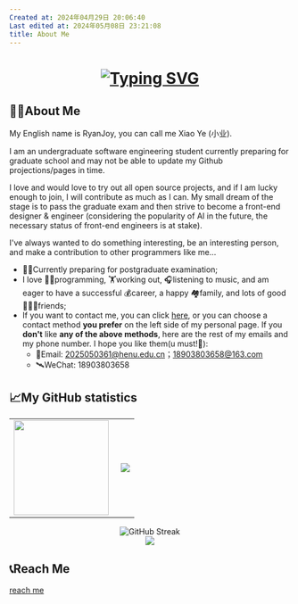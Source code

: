 ```yaml
---
Created at: 2024年04月29日 20:06:40
Last edited at: 2024年05月08日 23:21:08
title: About Me
---
```


<div id="header" align="center">
  <h1>
    <a href="https://get1024.github.io/RyanJoy-s_Web/"><img src="https://readme-typing-svg.herokuapp.com?font=Fira+Code&weight=600&size=40&pause=1000&color=000000&center=true&vCenter=true&random=false&width=900&height=70&lines=Hi+there%2C+I'm+RyanJoy!%F0%9F%91%8B" alt="Typing SVG" /></a>
    <!-- <img src="https://media.giphy.com/media/hvRJCLFzcasrR4ia7z/giphy.gif" width="30px"/> -->
  </h1>
</div>

## 🙋‍♂️About Me

<p>
My English name is RyanJoy, you can call me Xiao Ye (小业).

I am an undergraduate software engineering student currently preparing for graduate school and may not be able to update my Github projections/pages in time. 

I love and would love to try out all open source projects, and if I am lucky enough to join, I will contribute as much as I can. My small dream of the stage is to pass the graduate exam and then strive to become a front-end designer & engineer (considering the popularity of AI in the future, the necessary status of front-end engineers is at stake).

I've always wanted to do something interesting, be an interesting person, and make a contribution to other programmers like me...
</p>

- 👨‍🎓Currently preparing for postgraduate examination;
- I love 👨‍💻programming, 🏋️working out, 🎧listening to music, and am eager to have a successful 💰career, a happy 🏘️family, and lots of good 🧑‍🤝‍🧑friends;
- If you want to contact me, you can click [here](https://get1024.github.io/RyanJoy-s_Web/about_me/reach_me.html), or you can choose a contact method **you prefer** on the left side of my personal page. If you **don't** like **any of the above methods**, here are the rest of my emails and my phone number. I hope you like them(u must!🤬):
  - 📧Email: 2025050361@henu.edu.cn；18903803658@163.com
  - 🛰WeChat: 18903803658

## 📈My GitHub statistics

<table>
  <tr>
    <td>
      <!-- <center><img src="http://github-profile-summary-cards.vercel.app/api/cards/productive-time?username=get1024&theme=default&utcOffset=8" align="right" /></center> -->
      <center>
      <img height="170px" src="https://github-readme-stats.vercel.app/api/top-langs/?username=get1024&layout=compact&hide_border=true" align="left"/></center>
    </td>
    <td>
      <center><img src="https://github-readme-stats.vercel.app/api?username=get1024&show_icons=true&role=OWNER,ORGANIZATION_MEMBER,COLLABORATOR&hide_border=true&show_owner=true" align="right"/></center>
    </td>
  </tr>
</table>
<div align="center">
  <img src="https://streak-stats.demolab.com?user=get1024&theme=buefy&hide_border=true&locale=zh_Hans&date_format=%5BY.%5Dn.j" alt="GitHub Streak" />
</div>
<div align="center">
  <img src="https://github-readme-activity-graph.vercel.app/graph?username=get1024&bg_color=ffffff&color=000000&line=758cff&point=5b59e8&area=true&hide_border=true" />
</div>

## 📞Reach Me
[reach me](./reach_me)